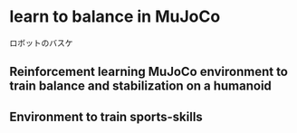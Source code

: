 # learn to balance in MuJoCo

ロボットのバスケ

## Reinforcement learning MuJoCo environment to train balance and stabilization on a humanoid

## Environment to train sports-skills
